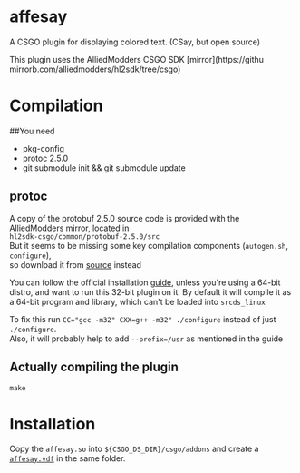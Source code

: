 # affesay
A CSGO plugin for displaying colored text. (CSay, but open source)

This plugin uses the AlliedModders CSGO SDK [mirror](https://githu mirrorb.com/alliedmodders/hl2sdk/tree/csgo)

# Compilation
##You need
* pkg-config
* protoc 2.5.0
* git submodule init && git submodule update

## protoc
A copy of the protobuf 2.5.0 source code is provided with the AlliedModders mirror, located in  
`hl2sdk-csgo/common/protobuf-2.5.0/src`  
But it seems to be missing some key compilation components (`autogen.sh`, `configure`),  
so download it from [source](https://github.com/google/protobuf/releases/tag/v2.5.0) instead

You can follow the official installation [guide](https://github.com/google/protobuf/tree/master/src#c-installation---unix), unless you're using a 64-bit distro, and want to run this 32-bit plugin on it. By default it will compile it as a 64-bit program and library, which can't be loaded into `srcds_linux`

To fix this run `CC="gcc -m32" CXX=g++ -m32" ./configure` instead of just `./configure`.  
Also, it will probably help to add `--prefix=/usr` as mentioned in the guide

## Actually compiling the plugin
`make`

# Installation
Copy the `affesay.so` into `${CSGO_DS_DIR}/csgo/addons` and create a [`affesay.vdf`](https://developer.valvesoftware.com/wiki/Server_plugins#Installing) in the same folder.

